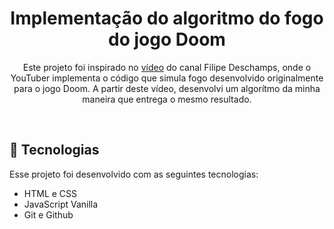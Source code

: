 <h1 align="center"> Implementação do algoritmo do fogo do jogo Doom </h1>

<p align="center">
Este projeto foi inspirado no <a target="_blank" rel="noopener noreferrer" href="https://youtu.be/fxm8cadCqbs?si=pivLZwvk1WYLUy-I">vídeo</a> do canal Filipe Deschamps, onde o YouTuber implementa o código que simula fogo desenvolvido originalmente para o jogo Doom. A partir deste vídeo, desenvolvi um algorítmo da minha maneira que entrega o mesmo resultado.
</p>

<br>

## 🚀 Tecnologias

Esse projeto foi desenvolvido com as seguintes tecnologias:

- HTML e CSS
- JavaScript Vanilla
- Git e Github

